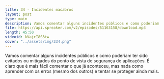 ```yaml
---
title: 34 - Incidentes macabros
layout: post
type: main
description: Vamos comentar alguns incidentes públicos e como poderiam ter sido evitados ou mitigados do ponto de vista de segurança de aplicações. É claro que é mais fácil comentar o que já aconteceu, mas nada como aprender com os erros (mesmo dos outros) e tentar se proteger ainda mais.
file: https://api.spreaker.com/v2/episodes/51163158/download.mp3
length: 45:50
videoid: kVajrI8S3tw
cover: "../assets/img/334.png"
---
```


Vamos comentar alguns incidentes públicos e como poderiam ter sido evitados ou mitigados do ponto de vista de segurança de aplicações. É claro que é mais fácil comentar o que já aconteceu, mas nada como aprender com os erros (mesmo dos outros) e tentar se proteger ainda mais.